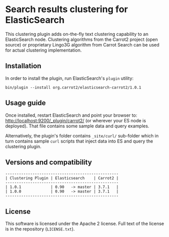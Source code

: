Search results clustering for ElasticSearch
===========================================

This clustering plugin adds on-the-fly text clustering capability
to an ElasticSearch node. Clustering algorithms from the Carrot2
project (open source) or proprietary Lingo3G algorithm from
Carrot Search can be used for actual clustering implementation.


Installation
------------

In order to install the plugin, run ElasticSearch's `plugin` utility: 

    bin/plugin --install org.carrot2/elasticsearch-carrot2/1.0.1


Usage guide
-----------

Once installed, restart ElasticSearch and point your browser to:
<http://localhost:9200/_plugin/carrot2/>
(or wherever your ES node is deployed). That file contains
some sample data and query examples.

Alternatively, the plugin's folder contains `_site/curl/` sub-folder
which in turn contains sample `curl` scripts that inject data into
ES and query the clustering plugin.


Versions and compatibility
--------------------------

    --------------------------------------------------
    | Clustering Plugin | Elasticsearch    | Carrot2 |
    --------------------------------------------------
    | 1.0.1             | 0.90   -> master | 3.7.1   |
    | 1.0.0             | 0.90   -> master | 3.7.1   |
    --------------------------------------------------


License
-------

This software is licensed under the Apache 2 license. Full text
of the license is in the repository (`LICENSE.txt`).
